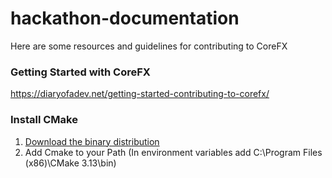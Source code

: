 # hackathon-documentation
Here are some resources and guidelines for contributing to CoreFX                                                                        
### Getting Started with CoreFX
https://diaryofadev.net/getting-started-contributing-to-corefx/

### Install CMake
1. [Download the binary distribution](https://cmake.org/download/)
2. Add Cmake to your Path (In environment variables add C:\Program Files (x86)\CMake 3.13\bin\)

### 



